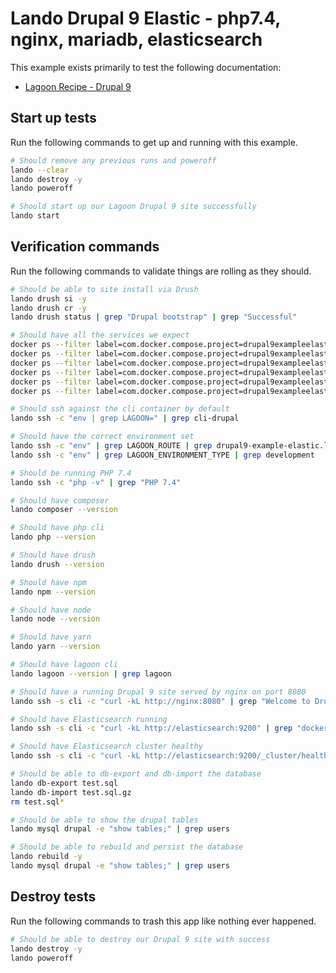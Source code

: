 Lando Drupal 9 Elastic - php7.4, nginx, mariadb, elasticsearch
==============================================================

This example exists primarily to test the following documentation:

* [Lagoon Recipe - Drupal 9](https://docs.lando.dev/config/lagoon.html)

Start up tests
--------------

Run the following commands to get up and running with this example.

```bash
# Should remove any previous runs and poweroff
lando --clear
lando destroy -y
lando poweroff

# Should start up our Lagoon Drupal 9 site successfully
lando start
```

Verification commands
---------------------

Run the following commands to validate things are rolling as they should.

```bash
# Should be able to site install via Drush
lando drush si -y
lando drush cr -y
lando drush status | grep "Drupal bootstrap" | grep "Successful"

# Should have all the services we expect
docker ps --filter label=com.docker.compose.project=drupal9exampleelastic | grep Up | grep drupal9exampleelastic_nginx_1
docker ps --filter label=com.docker.compose.project=drupal9exampleelastic | grep Up | grep drupal9exampleelastic_mariadb_1
docker ps --filter label=com.docker.compose.project=drupal9exampleelastic | grep Up | grep drupal9exampleelastic_mailhog_1
docker ps --filter label=com.docker.compose.project=drupal9exampleelastic | grep Up | grep drupal9exampleelastic_php_1
docker ps --filter label=com.docker.compose.project=drupal9exampleelastic | grep Up | grep drupal9exampleelastic_cli_1
docker ps --filter label=com.docker.compose.project=drupal9exampleelastic | grep Up | grep drupal9exampleelastic_lagooncli_1

# Should ssh against the cli container by default
lando ssh -c "env | grep LAGOON=" | grep cli-drupal

# Should have the correct environment set
lando ssh -c "env" | grep LAGOON_ROUTE | grep drupal9-example-elastic.lndo.site
lando ssh -c "env" | grep LAGOON_ENVIRONMENT_TYPE | grep development

# Should be running PHP 7.4
lando ssh -c "php -v" | grep "PHP 7.4"

# Should have composer
lando composer --version

# Should have php cli
lando php --version

# Should have drush
lando drush --version

# Should have npm
lando npm --version

# Should have node
lando node --version

# Should have yarn
lando yarn --version

# Should have lagoon cli
lando lagoon --version | grep lagoon

# Should have a running Drupal 9 site served by nginx on port 8080
lando ssh -s cli -c "curl -kL http://nginx:8080" | grep "Welcome to Drush Site-Install"

# Should have Elasticsearch running
lando ssh -s cli -c "curl -kL http://elasticsearch:9200" | grep "docker-cluster"

# Should have Elasticsearch cluster healthy
lando ssh -s cli -c "curl -kL http://elasticsearch:9200/_cluster/health" | grep "green"

# Should be able to db-export and db-import the database
lando db-export test.sql
lando db-import test.sql.gz
rm test.sql*

# Should be able to show the drupal tables
lando mysql drupal -e "show tables;" | grep users

# Should be able to rebuild and persist the database
lando rebuild -y
lando mysql drupal -e "show tables;" | grep users
```

Destroy tests
-------------

Run the following commands to trash this app like nothing ever happened.

```bash
# Should be able to destroy our Drupal 9 site with success
lando destroy -y
lando poweroff
```
